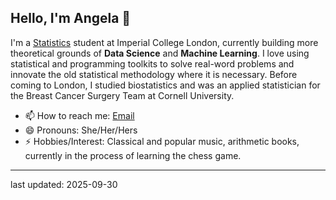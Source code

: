 ## Hello, I'm Angela 👋



I'm a [Statistics](https://www.imperial.ac.uk/study/courses/postgraduate-taught/statistics/) student at Imperial College London, currently building more theoretical grounds of **Data Science** and **Machine Learning**. I love using statistical and programming toolkits to solve real-word problems and innovate the old statistical methodology where it is necessary. Before coming to London, I studied biostatistics and was an applied statistician for the Breast Cancer Surgery Team at Cornell University. 

- 📫 How to reach me: [Email](angela.liu.6@outlook.com)
- 😄 Pronouns: She/Her/Hers
- ⚡ Hobbies/Interest: Classical and popular music, arithmetic books, currently in the process of learning the chess game.  

------
last updated: 2025-09-30
